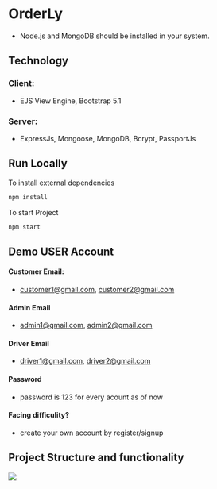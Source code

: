 # OrderLy
- Node.js and MongoDB should be installed in your system.

## Technology
### Client: 
- EJS View Engine, Bootstrap 5.1
### Server: 
- ExpressJs, Mongoose, MongoDB, Bcrypt, PassportJs

## Run Locally
 To install external dependencies
```bash
npm install
```
 To start Project
```bash
npm start
```
## Demo USER Account
#### Customer Email:
- customer1@gmail.com, customer2@gmail.com
#### Admin Email
- admin1@gmail.com, admin2@gmail.com
#### Driver Email
- driver1@gmail.com, driver2@gmail.com
#### Password
- password is 123 for every acount as of now
#### Facing difficulity?
- create your own account by register/signup

## Project Structure and functionality

<img src="demo.jpg"/>
